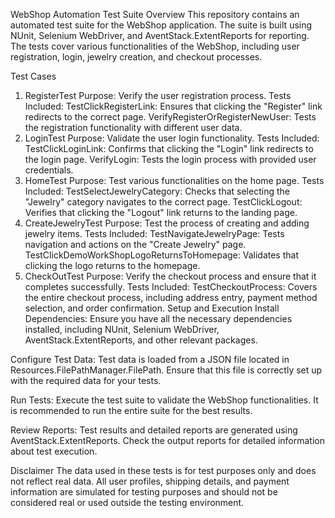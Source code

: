 WebShop Automation Test Suite
Overview
This repository contains an automated test suite for the WebShop application. The suite is built using NUnit, Selenium WebDriver, and AventStack.ExtentReports for reporting. The tests cover various functionalities of the WebShop, including user registration, login, jewelry creation, and checkout processes.

Test Cases
1. RegisterTest
Purpose: Verify the user registration process.
Tests Included:
TestClickRegisterLink: Ensures that clicking the "Register" link redirects to the correct page.
VerifyRegisterOrRegisterNewUser: Tests the registration functionality with different user data.
2. LoginTest
Purpose: Validate the user login functionality.
Tests Included:
TestClickLoginLink: Confirms that clicking the "Login" link redirects to the login page.
VerifyLogin: Tests the login process with provided user credentials.
3. HomeTest
Purpose: Test various functionalities on the home page.
Tests Included:
TestSelectJewelryCategory: Checks that selecting the "Jewelry" category navigates to the correct page.
TestClickLogout: Verifies that clicking the "Logout" link returns to the landing page.
4. CreateJewelryTest
Purpose: Test the process of creating and adding jewelry items.
Tests Included:
TestNavigateJewelryPage: Tests navigation and actions on the "Create Jewelry" page.
TestClickDemoWorkShopLogoReturnsToHomepage: Validates that clicking the logo returns to the homepage.
5. CheckOutTest
Purpose: Verify the checkout process and ensure that it completes successfully.
Tests Included:
TestCheckoutProcess: Covers the entire checkout process, including address entry, payment method selection, and order confirmation.
Setup and Execution
Install Dependencies: Ensure you have all the necessary dependencies installed, including NUnit, Selenium WebDriver, AventStack.ExtentReports, and other relevant packages.

Configure Test Data: Test data is loaded from a JSON file located in Resources.FilePathManager.FilePath. Ensure that this file is correctly set up with the required data for your tests.

Run Tests: Execute the test suite to validate the WebShop functionalities. It is recommended to run the entire suite for the best results.

Review Reports: Test results and detailed reports are generated using AventStack.ExtentReports. Check the output reports for detailed information about test execution.

Disclaimer
The data used in these tests is for test purposes only and does not reflect real data. All user profiles, shipping details, and payment information are simulated for testing purposes and should not be considered real or used outside the testing environment.
